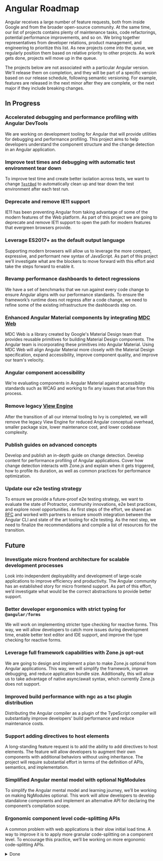 # Angular Roadmap

Angular receives a large number of feature requests, both from inside Google and from the broader open-source community. At the same time, our list of projects contains plenty of maintenance tasks, code refactorings, potential performance improvements, and so on. We bring together representatives from developer relations, product management, and engineering to prioritize this list. As new projects come into the queue, we regularly position them based on relative priority to other projects. As work gets done, projects will move up in the queue.

The projects below are not associated with a particular Angular version. We'll release them on completion, and they will be part of a specific version based on our release schedule, following semantic versioning. For example, features are released in the next minor after they are complete, or the next major if they include breaking changes.

## In Progress

### Accelerated debugging and performance profiling with Angular DevTools

We are working on development tooling for Angular that will provide utilities for debugging and performance profiling. This project aims to help developers understand the component structure and the change detection in an Angular application.

### Improve test times and debugging with automatic test environment tear down

To improve test time and create better isolation across tests, we want to change <code>[TestBed](https://angular.io/api/core/testing/TestBed)</code> to automatically clean up and tear down the test environment after each test run.

### Deprecate and remove IE11 support

IE11 has been preventing Angular from taking advantage of some of the modern features of the Web platform. As part of this project we are going to deprecate and remove IE11 support to open the path for modern features that evergreen browsers provide.

### Leverage ES2017+ as the default output language

Supporting modern browsers will allow us to leverage the more compact, expressive, and performant new syntax of JavaScript. As part of this project we’ll investigate what are the blockers to move forward with this effort and take the steps forward to enable it.

### Revamp performance dashboards to detect regressions

We have a set of benchmarks that we run against every code change to ensure Angular aligns with our performance standards. To ensure the framework’s runtime does not regress after a code change, we need to refine some of the existing infrastructure the dashboards step on.

### Enhanced Angular Material components by integrating [MDC Web](https://material.io/develop/web/)

MDC Web is a library created by Google's Material Design team that provides reusable primitives for building Material Design components. The Angular team is incorporating these primitives into Angular Material. Using MDC Web will align Angular Material more closely with the Material Design specification, expand accessibility, improve component quality, and improve our team's velocity.

### Angular component accessibility

We're evaluating components in Angular Material against accessibility standards such as WCAG and working to fix any issues that arise from this process.

### Remove legacy [View Engine](https://angular.io/guide/ivy)

After the transition of all our internal tooling to Ivy is completed, we will remove the legacy View Engine for reduced Angular conceptual overhead, smaller package size, lower maintenance cost, and lower codebase complexity.

### Publish guides on advanced concepts

Develop and publish an in-depth guide on change detection. Develop content for performance profiling of Angular applications. Cover how change detection interacts with Zone.js and explain when it gets triggered, how to profile its duration, as well as common practices for performance optimization.

### Update our e2e testing strategy

To ensure we provide a future-proof e2e testing strategy, we want to evaluate the state of Protractor, community innovations, e2e best practices, and explore novel opportunities. As first steps of the effort, we shared an [RFC](https://github.com/angular/protractor/issues/5502) and worked with partners to ensure smooth integration between the Angular CLI and state of the art tooling for e2e testing. As the next step, we need to finalize the recommendations and compile a list of resources for the transition.

## Future

### Investigate micro frontend architecture for scalable development processes

Look into independent deployability and development of large-scale applications to improve efficiency and productivity. The Angular community has an established story for micro frontend support. As part of this effort, we’d investigate what would be the correct abstractions to provide better support.

### Better developer ergonomics with strict typing for `@angular/forms`

We will work on implementing stricter type checking for reactive forms. This way, we will allow developers to catch more issues during development time, enable better text editor and IDE support, and improve the type checking for reactive forms.

### Leverage full framework capabilities with Zone.js opt-out

We are going to design and implement a plan to make Zone.js optional from Angular applications. This way, we will simplify the framework, improve debugging, and reduce application bundle size. Additionally, this will allow us to take advantage of native async/await syntax, which currently Zone.js does not support.

### Improved build performance with ngc as a tsc plugin distribution

Distributing the Angular compiler as a plugin of the TypeScript compiler will substantially improve developers' build performance and reduce maintenance costs.

### Support adding directives to host elements

A long-standing feature request is to add the ability to add directives to host elements. The feature will allow developers to augment their own components with additional behaviors without using inheritance. The project will require substantial effort in terms of the definition of APIs, semantics, and implementation.

### Simplified Angular mental model with optional NgModules

To simplify the Angular mental model and learning journey, we’ll be working on making NgModules optional. This work will allow developers to develop standalone components and implement an alternative API for declaring the component’s compilation scope.

### Ergonomic component level code-splitting APIs

A common problem with web applications is their slow initial load time. A way to improve it is to apply more granular code-splitting on a component level. To encourage this practice, we’ll be working on more ergonomic code-splitting APIs.

<details class="roadmap-done-details">
<summary class="roadmap-done-summary">Done</summary>

### Streamline releases with consolidated Angular versioning & branching

_Completed Q2 2021_

We want to consolidate release management tooling between Angular's multiple GitHub repositories ([angular/angular](https://github.com/angular/angular), [angular/angular-cli](https://github.com/angular/angular-cli), and [angular/components](https://github.com/angular/components)). This effort will allow us to reuse infrastructure, unify and simplify processes, and improve our release process's reliability.

### Higher developer consistency with commit message standardization

_Completed Q2 2021_

We want to unify commit message requirements and conformance across Angular repositories ([angular/angular](https://github.com/angular/angular), [angular/components](https://github.com/angular/components), [angular/angular-cli](https://github.com/angular/angular-cli)) to bring consistency to our development process and reuse infrastructure tooling.

### Angular libraries use Ivy

_Completed Q2 2021_

Earlier in 2020, we shared an [RFC](https://github.com/angular/angular/issues/38366) for Ivy library distribution. After invaluable feedback from the community, we developed a design of the project. We are now investing in the development of Ivy library distribution, including an update of the library package format to use Ivy compilation, unblock the deprecation of the View Engine library format, and [ngcc](https://angular.io/guide/glossary#ngcc).

### Ensure smooth adoption for future RxJS changes (v7 and beyond)

_Completed Q2 2021_

We want to ensure Angular developers are taking advantage of the latest capabilities of RxJS and have a smooth transition to the next major releases of the framework. For this purpose, we will explore and document the scope of the changes in v7 and beyond RxJS and plan an update strategy.

### Transition the Angular language service to Ivy

_Completed Q2 2021_

The goal of this project is to improve the experience and remove legacy dependency by transitioning the language service to Ivy. Today the language service still uses the View Engine compiler and type checking, even for Ivy applications. We want to use the Ivy template parser and improved type checking for the Angular Language service to match application behavior. This migration will also be a step towards unblocking the removal of View Engine, which will simplify Angular, reduce the npm package size, and improve the framework's maintainability.

### Increased security with native [Trusted Types](https://web.dev/trusted-types/) in Angular

_Completed Q2 2021_

In collaboration with Google's security team, we're adding support for the new Trusted Types API. This web platform API will help developers build more secure web applications.

### Optimized build speed and bundle sizes with Angular CLI webpack 5

_Completed Q2 2021_

As part of the v11 release, we introduced an opt-in preview of webpack 5 in the Angular CLI. To ensure stability, we’ll continue iterating on the implementation to enable build speed and bundle size improvements.

### Faster apps by inlining critical styles in Universal applications

_Completed Q1 2021_

Loading external stylesheets is a blocking operation, which means that the browser can’t start rendering your application until it loads all the referenced CSS. Having render-blocking resources in the header of a page can significantly impact its load performance, for example, its [first contentful paint](https://web.dev/first-contentful-paint/). To make apps faster, we’ve been collaborating with the Google Chrome team on inlining critical CSS and loading the rest of the styles asynchronously.

### Improve debugging with better Angular error messages

_Completed Q1 2021_

Error messages often bring limited actionable information to help developers resolve them. We’ve been working on making error messages more discoverable by adding associated codes, developing guides, and other materials to ensure a smoother debugging experience.

### Improved developer onboarding with refreshed introductory documentation

_Completed Q1 2021_

We will redefine the user learning journeys and refresh the introductory documentation. We will clearly state the benefits of Angular, how to explore its capabilities and provide guidance so developers can become proficient with the framework in as little time as possible.

### Expand component harnesses best practices

_Completed Q1 2021_

Angular CDK introduced the concept of [component test harnesses](https://material.angular.io/cdk/test-harnesses) to Angular in version 9. Test harnesses allow component authors to create supported APIs for testing component interactions. We're continuing to improve this harness infrastructure and clarifying the best practices around using harnesses. We're also working to drive more harness adoption inside of Google.

### Author a guide for content projection

_Completed Q2 2021_

Content projection is a core Angular concept that does not have the presence it deserves in the documentation. As part of this project we want to identify the core use cases and concepts for content projection and document them.

### Migrate to ESLint

_Completed Q4 2020_

With the deprecation of TSLint we will be moving to ESLint. As part of the process, we will work on ensuring backward compatibility with our current recommended TSLint configuration, implement a migration strategy for existing Angular applications and introduce new tooling to the Angular CLI toolchain.

### Operation Bye Bye Backlog (aka Operation Byelog) 

_Completed Q4 2020_

We are actively investing up to 50% of our engineering capacity on triaging issues and PRs until we have a clear understanding of broader community needs. After that, we'll commit up to 20% of our engineering capacity to keep up with new submissions promptly.

</details>
